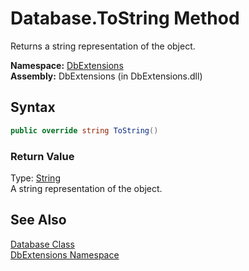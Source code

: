 Database.ToString Method
========================
Returns a string representation of the object.

**Namespace:** [DbExtensions][1]  
**Assembly:** DbExtensions (in DbExtensions.dll)

Syntax
------

```csharp
public override string ToString()
```

### Return Value
Type: [String][2]  
A string representation of the object.

See Also
--------
[Database Class][3]  
[DbExtensions Namespace][1]  

[1]: ../README.md
[2]: http://msdn.microsoft.com/en-us/library/s1wwdcbf
[3]: README.md
